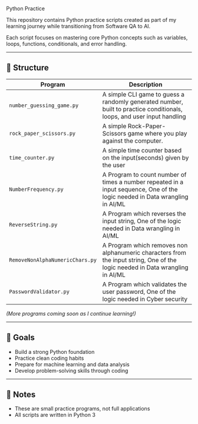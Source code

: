 Python Practice

This repository contains Python practice scripts created as part of my learning journey while transitioning from Software QA to AI.

Each script focuses on mastering core Python concepts such as variables, loops, functions, conditionals, and error handling.

---

## 📂 Structure

| Program | Description |
|---------|-------------|
| `number_guessing_game.py` | A simple CLI game to guess a randomly generated number, built to practice conditionals, loops, and user input handling |
| `rock_paper_scissors.py` | A simple Rock-Paper-Scissors game where you play against the computer. |
| `time_counter.py` | A simple time counter based on the input(seconds) given by the user |
| `NumberFrequency.py` | A Program to count number of times a number repeated in a input sequence, One of the logic needed in Data wrangling in AI/ML |
| `ReverseString.py` | A Program which reverses the input string, One of the logic needed in Data wrangling in AI/ML |
| `RemoveNonAlphaNumericChars.py` | A Program which removes non alphanumeric characters from the input string, One of the logic needed in Data wrangling in AI/ML |
| `PasswordValidator.py` | A Program which validates the user password, One of the logic needed in Cyber security |


*(More programs coming soon as I continue learning!)*

---

## 🚀 Goals

- Build a strong Python foundation
- Practice clean coding habits
- Prepare for machine learning and data analysis
- Develop problem-solving skills through coding

---

## 📌 Notes

- These are small practice programs, not full applications
- All scripts are written in Python 3
